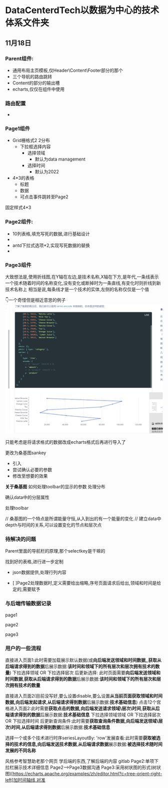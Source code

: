 # DataCenterdTech以数据为中心的技术体系文件夹
## 11月18日



### Parent组件:
- 通用布局主页模板,仅Header\Content\Footer部分的那个
- 三个导航的路由跳转
- Content的部分的输出槽
- echarts,仅仅在组件中使用

### 路由配置
- 

### Page1组件
- Grid栅格式2 2分布  
  - 下拉框选择内容
    - 选择领域
      - 默认为data management
    - 选择时间
      - 默认为2022
- 4*3的表格
  - 标题
  - 数据
  - 可点击事件跳转至Page2

固定样式4*3



### Page2组件:
- 10列表格,填充写死的数据,进行基础设计
- 
- antd下拉式选项*2,实现写死数据的替换
- 

### Page3组件
大致想法是,使用折线图,在Y轴在左边,是技术名称,X轴在下方,是年代,一条线表示一个技术随着时间的名称变化,没有变化或断掉时为一条直线,有变化时则折线到新技术名称上
相当是说,每条线才是一个技术的实体,左侧的名称仅仅是一个值

👇一个奇怪但是相近意思的例子
![](记录/2022-11-21-21-34-38.png)

只能考虑是将请求格式的数据改成echarts格式后再进行导入了


更改为桑基图sankey
- 引入
- 尝试确认必要的参数
- 修改至想要的效果

**关于桑基图**
如何处理toolbar的显示的参数
处理分布

确认data中的分层属性

处理toolbar

// 桑基图的一个特点是所谓能量守恒,从入到出的有一个能量的变化
// 建立data中depth与时间的关系,可以设置变化的节点和层次点


### 待解决的问题
Parent里面的导航栏的原理,那个selectkey是干嘛的

找到好的表格,进行进一步定制
- json数据提供,处理行列内容

- [ ]Page2处理数据时,定义需要给出缩略,序号页面请求后给出,领域和时间是给定的,需要赋予


### 与后端传输数据记录
page1

page2

page3


### 用户的一些流程
直接进入页面1:此时需要加载展示默认数据(或**向后端发送领域和时间数据,**,**获取从后端请求得到的数据**后展示数据:**该时间和领域下的所有层次和层次拥有技术的数量**) 
下拉选择领域 OR 下拉选择层次 后更新选择: 此时页面需要**向后端发送领域和时间数据**,**获取从后端请求得到的数据**后展示数据:**该时间和领域下的所有层次和层次拥有技术的数量**


直接进入页面2(目前没写好,要么设置disable,要么设置**从当前页面获取领域和时间数据,向后端发起请求**,**从后端请求得到数据**后展示数据:**技术基础信息**)
点击12个宫格进入页面2:此时需要**获取点击的数据,向后端发送请求领域\层次\时间**,**获取从后端请求得到的数据**后展示数据:**技术基础信息**
下拉选择领域领域 OR 下拉选择层次 OR 下拉选择时间 后更新查询条件:此时需要**获取查询条件数据,向后端发送领域\层次\时间**,**从后端请求得到数据**后展示数据:**技术基础信息**


选择一个或多个技术进行时序seriesLayoutBy: 'row'发展查看:此时需要**获取被选择的技术的信息,向后端发送技术数据**,**从后端请求数据**展示数据:**被选择技术随时间发展的不同名称**


风格参考智慧助老那个网页
学后端的东西,了解后端的内容
gitlab
Page2:单项下拉栏展示技术详细信息
Page2-->Page3数据沟通
Page3:采用树状图的形式(树状图)[https://echarts.apache.org/examples/zh/editor.html?c=tree-orient-right-left]加时间轴线,对准



